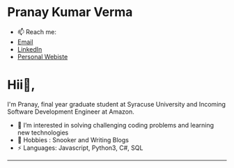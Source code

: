 # Pranay Kumar Verma
- 📫 Reach me: 
- [Email](pranay.kmr@live.com)
- [LinkedIn](https://www.linkedin.com/in/pranaykumarverma/)
- [Personal Webiste](https://pranaykmr.github.io)

# Hii👋, 
I'm Pranay, final year graduate student at Syracuse University and Incoming Software Development Engineer at Amazon. 


- 👀  I’m interested in solving challenging coding problems and learning new technologies
- 💬  Hobbies : Snooker and Writing Blogs
-  ⚡  Languages: Javascript, Python3, C#, SQL


---
<!---
pranaykmr/pranaykmr is a ✨ special ✨ repository because its `README.md` (this file) appears on your GitHub profile.
You can click the Preview link to take a look at your changes.
--->
